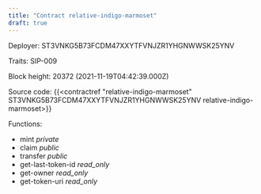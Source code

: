 ```yaml
---
title: "Contract relative-indigo-marmoset"
draft: true
---
```

Deployer: ST3VNKG5B73FCDM47XXYTFVNJZR1YHGNWWSK25YNV

Traits:
SIP-009 



Block height: 20372 (2021-11-19T04:42:39.000Z)

Source code: {{<contractref "relative-indigo-marmoset" ST3VNKG5B73FCDM47XXYTFVNJZR1YHGNWWSK25YNV relative-indigo-marmoset>}}

Functions:

* mint _private_
* claim _public_
* transfer _public_
* get-last-token-id _read_only_
* get-owner _read_only_
* get-token-uri _read_only_
